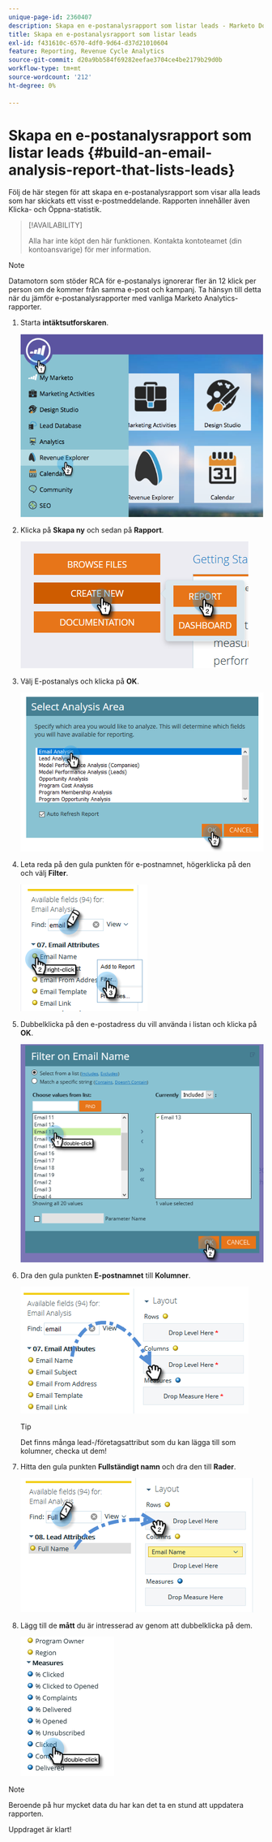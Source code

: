 ```yaml
---
unique-page-id: 2360407
description: Skapa en e-postanalysrapport som listar leads - Marketo Docs - produktdokumentation
title: Skapa en e-postanalysrapport som listar leads
exl-id: f431610c-6570-4df0-9d64-d37d21010604
feature: Reporting, Revenue Cycle Analytics
source-git-commit: d20a9bb584f69282eefae3704ce4be2179b29d0b
workflow-type: tm+mt
source-wordcount: '212'
ht-degree: 0%

---
```


# Skapa en e-postanalysrapport som listar leads {#build-an-email-analysis-report-that-lists-leads}

Följ de här stegen för att skapa en e-postanalysrapport som visar alla leads som har skickats ett visst e-postmeddelande. Rapporten innehåller även Klicka- och Öppna-statistik.

>[!AVAILABILITY]
>
>Alla har inte köpt den här funktionen. Kontakta kontoteamet (din kontoansvarige) för mer information.

>[!NOTE]
>
>Datamotorn som stöder RCA för e-postanalys ignorerar fler än 12 klick per person om de kommer från samma e-post och kampanj. Ta hänsyn till detta när du jämför e-postanalysrapporter med vanliga Marketo Analytics-rapporter.

1. Starta **intäktsutforskaren**.

   ![](assets/report-that-lists-leads-1.png)

1. Klicka på **Skapa ny** och sedan på **Rapport**.

   ![](assets/report-that-lists-leads-2.png)

1. Välj E-postanalys och klicka på **OK**.

   ![](assets/report-that-lists-leads-3.png)

1. Leta reda på den gula punkten för e-postnamnet, högerklicka på den och välj **Filter**.

   ![](assets/report-that-lists-leads-4.png)

1. Dubbelklicka på den e-postadress du vill använda i listan och klicka på **OK**.

   ![](assets/report-that-lists-leads-5.png)

1. Dra den gula punkten **E-postnamnet** till **Kolumner**.

   ![](assets/report-that-lists-leads-6.png)

   >[!TIP]
   >
   >Det finns många lead-/företagsattribut som du kan lägga till som kolumner, checka ut dem!

1. Hitta den gula punkten **Fullständigt namn** och dra den till **Rader**.

   ![](assets/report-that-lists-leads-7.png)

1. Lägg till de **mått** du är intresserad av genom att dubbelklicka på dem.

   ![](assets/report-that-lists-leads-8.png)

>[!NOTE]
>
>Beroende på hur mycket data du har kan det ta en stund att uppdatera rapporten.

Uppdraget är klart!
